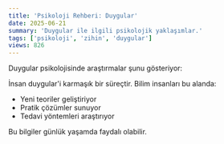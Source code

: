 ```yaml
---
title: 'Psikoloji Rehberi: Duygular'
date: 2025-06-21
summary: 'Duygular ile ilgili psikolojik yaklaşımlar.'
tags: ['psikoloji', 'zihin', 'duygular']
views: 826
---
```


Duygular psikolojisinde araştırmalar şunu gösteriyor:

İnsan duygular'i karmaşık bir süreçtir. Bilim insanları bu alanda:
- Yeni teoriler geliştiriyor
- Pratik çözümler sunuyor
- Tedavi yöntemleri araştırıyor

Bu bilgiler günlük yaşamda faydalı olabilir.